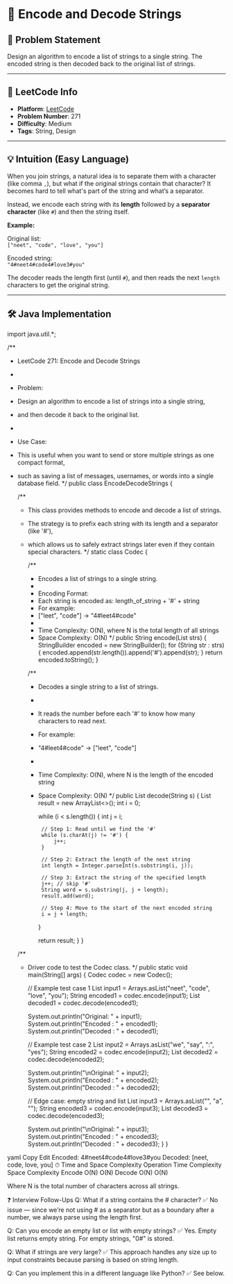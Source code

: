 # 🧩 Encode and Decode Strings

## 🧠 Problem Statement

Design an algorithm to encode a list of strings to a single string. The encoded string is then decoded back to the original list of strings.

---

## 📌 LeetCode Info

- **Platform**: [LeetCode](https://leetcode.com/problems/encode-and-decode-strings/)
- **Problem Number**: 271
- **Difficulty**: Medium
- **Tags**: String, Design

---

## 💡 Intuition (Easy Language)

When you join strings, a natural idea is to separate them with a character (like comma `,`), but what if the original strings contain that character? It becomes hard to tell what's part of the string and what’s a separator.

Instead, we encode each string with its **length** followed by a **separator character** (like `#`) and then the string itself.

**Example:**

Original list:  
```["neet", "code", "love", "you"]```

Encoded string:  
```"4#neet4#code4#love3#you"```

The decoder reads the length first (until `#`), and then reads the next `length` characters to get the original string.

---

## 🛠 Java Implementation

import java.util.*;

/**
 * LeetCode 271: Encode and Decode Strings
 *
 * Problem:
 * Design an algorithm to encode a list of strings into a single string,
 * and then decode it back to the original list.
 *
 * Use Case:
 * This is useful when you want to send or store multiple strings as one compact format,
 * such as saving a list of messages, usernames, or words into a single database field.
 */
public class EncodeDecodeStrings {

    /**
     * This class provides methods to encode and decode a list of strings.
     * The strategy is to prefix each string with its length and a separator (like '#'),
     * which allows us to safely extract strings later even if they contain special characters.
     */
    static class Codec {

        /**
         * Encodes a list of strings to a single string.
         *
         * Encoding Format:
         * Each string is encoded as: length_of_string + '#' + string
         * For example:
         * ["leet", "code"] -> "4#leet4#code"
         *
         * Time Complexity: O(N), where N is the total length of all strings
         * Space Complexity: O(N)
         */
        public String encode(List<String> strs) {
            StringBuilder encoded = new StringBuilder();
            for (String str : strs) {
                encoded.append(str.length()).append('#').append(str);
            }
            return encoded.toString();
        }

        /**
         * Decodes a single string to a list of strings.
         *
         * It reads the number before each '#' to know how many characters to read next.
         * For example:
         * "4#leet4#code" -> ["leet", "code"]
         *
         * Time Complexity: O(N), where N is the length of the encoded string
         * Space Complexity: O(N)
         */
        public List<String> decode(String s) {
            List<String> result = new ArrayList<>();
            int i = 0;

            while (i < s.length()) {
                int j = i;

                // Step 1: Read until we find the '#'
                while (s.charAt(j) != '#') {
                    j++;
                }

                // Step 2: Extract the length of the next string
                int length = Integer.parseInt(s.substring(i, j));

                // Step 3: Extract the string of the specified length
                j++; // skip '#'
                String word = s.substring(j, j + length);
                result.add(word);

                // Step 4: Move to the start of the next encoded string
                i = j + length;
            }

            return result;
        }
    }

    /**
     * Driver code to test the Codec class.
     */
    public static void main(String[] args) {
        Codec codec = new Codec();

        // Example test case 1
        List<String> input1 = Arrays.asList("neet", "code", "love", "you");
        String encoded1 = codec.encode(input1);
        List<String> decoded1 = codec.decode(encoded1);

        System.out.println("Original: " + input1);
        System.out.println("Encoded : " + encoded1);
        System.out.println("Decoded : " + decoded1);

        // Example test case 2
        List<String> input2 = Arrays.asList("we", "say", ":", "yes");
        String encoded2 = codec.encode(input2);
        List<String> decoded2 = codec.decode(encoded2);

        System.out.println("\nOriginal: " + input2);
        System.out.println("Encoded : " + encoded2);
        System.out.println("Decoded : " + decoded2);

        // Edge case: empty string and list
        List<String> input3 = Arrays.asList("", "a", "");
        String encoded3 = codec.encode(input3);
        List<String> decoded3 = codec.decode(encoded3);

        System.out.println("\nOriginal: " + input3);
        System.out.println("Encoded : " + encoded3);
        System.out.println("Decoded : " + decoded3);
    }
}

yaml
Copy
Edit
Encoded: 4#neet4#code4#love3#you
Decoded: [neet, code, love, you]
⏱ Time and Space Complexity
Operation	Time Complexity	Space Complexity
Encode	O(N)	O(N)
Decode	O(N)	O(N)

Where N is the total number of characters across all strings.

❓ Interview Follow-Ups
Q: What if a string contains the # character?
✅ No issue — since we’re not using # as a separator but as a boundary after a number, we always parse using the length first.

Q: Can you encode an empty list or list with empty strings?
✅ Yes. Empty list returns empty string. For empty strings, "0#" is stored.

Q: What if strings are very large?
✅ This approach handles any size up to input constraints because parsing is based on string length.

Q: Can you implement this in a different language like Python?
✅ See below.



